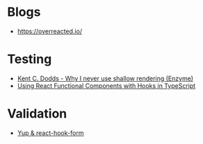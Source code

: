 # Blogs

* https://overreacted.io/

# Testing

* [Kent C. Dodds - Why I never use shallow rendering (Enzyme)](https://kentcdodds.com/blog/why-i-never-use-shallow-rendering)
* [Using React Functional Components with Hooks in TypeScript](https://levelup.gitconnected.com/using-react-functional-components-with-hooks-in-typescript-6d61075edddc)

# Validation

* [Yup & react-hook-form](https://medium.com/@angular_evan/yup-you-should-use-react-hook-form-9864d8bc80ef)
